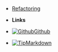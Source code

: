 - [Refactoring](refactoring)

- **Links**
- [![Github](https://icongram.jgog.in/simple/github.svg?color=808080&size=16)Github](https://github.com/matrixcloud/high-quality-code)
- [![Tip](https://icongr.am/entypo/light-bulb.svg?color=808080&size=16)Markdown](md)